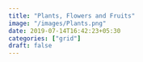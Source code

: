 ```yaml
---
title: "Plants, Flowers and Fruits"
image: "/images/Plants.png"
date: 2019-07-14T16:42:23+05:30
categories: ["grid"]
draft: false
---
```


